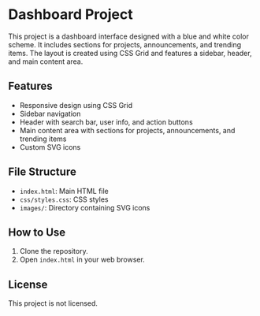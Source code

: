 # Dashboard Project

This project is a dashboard interface designed with a blue and white color scheme. It includes sections for projects, announcements, and trending items. The layout is created using CSS Grid and features a sidebar, header, and main content area.

## Features

- Responsive design using CSS Grid
- Sidebar navigation
- Header with search bar, user info, and action buttons
- Main content area with sections for projects, announcements, and trending items
- Custom SVG icons

## File Structure

- `index.html`: Main HTML file
- `css/styles.css`: CSS styles
- `images/`: Directory containing SVG icons

## How to Use

1. Clone the repository.
2. Open `index.html` in your web browser.

## License

This project is not licensed.
